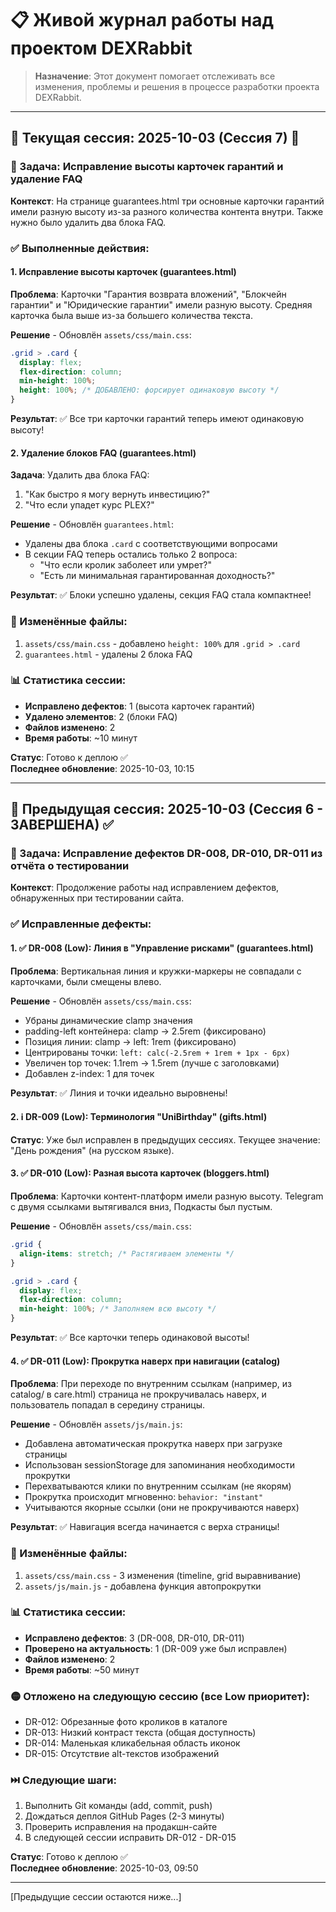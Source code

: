 # 📋 Живой журнал работы над проектом DEXRabbit

> **Назначение**: Этот документ помогает отслеживать все изменения, проблемы и решения в процессе разработки проекта DEXRabbit.

---

## 📅 Текущая сессия: 2025-10-03 (Сессия 7) 🔄

### 🎯 Задача: Исправление высоты карточек гарантий и удаление FAQ

**Контекст**: На странице guarantees.html три основные карточки гарантий имели разную высоту из-за разного количества контента внутри. Также нужно было удалить два блока FAQ.

### ✅ Выполненные действия:

#### 1. Исправление высоты карточек (guarantees.html)

**Проблема**: Карточки "Гарантия возврата вложений", "Блокчейн гарантии" и "Юридические гарантии" имели разную высоту. Средняя карточка была выше из-за большего количества текста.

**Решение** - Обновлён `assets/css/main.css`:
```css
.grid > .card {
  display: flex;
  flex-direction: column;
  min-height: 100%;
  height: 100%; /* ДОБАВЛЕНО: форсирует одинаковую высоту */
}
```

**Результат**: ✅ Все три карточки гарантий теперь имеют одинаковую высоту!

#### 2. Удаление блоков FAQ (guarantees.html)

**Задача**: Удалить два блока FAQ:
1. "Как быстро я могу вернуть инвестицию?"
2. "Что если упадет курс PLEX?"

**Решение** - Обновлён `guarantees.html`:
- Удалены два блока `.card` с соответствующими вопросами
- В секции FAQ теперь остались только 2 вопроса:
  - "Что если кролик заболеет или умрет?"
  - "Есть ли минимальная гарантированная доходность?"

**Результат**: ✅ Блоки успешно удалены, секция FAQ стала компактнее!

### 📝 Изменённые файлы:
1. `assets/css/main.css` - добавлено `height: 100%` для `.grid > .card`
2. `guarantees.html` - удалены 2 блока FAQ

### 📊 Статистика сессии:
- **Исправлено дефектов**: 1 (высота карточек гарантий)
- **Удалено элементов**: 2 (блоки FAQ)
- **Файлов изменено**: 2
- **Время работы**: ~10 минут

**Статус**: Готово к деплою ✅  
**Последнее обновление**: 2025-10-03, 10:15

---

## 📅 Предыдущая сессия: 2025-10-03 (Сессия 6 - ЗАВЕРШЕНА) ✅

### 🎯 Задача: Исправление дефектов DR-008, DR-010, DR-011 из отчёта о тестировании

**Контекст**: Продолжение работы над исправлением дефектов, обнаруженных при тестировании сайта.

### ✅ Исправленные дефекты:

#### 1. ✅ DR-008 (Low): Линия в "Управление рисками" (guarantees.html)

**Проблема**: Вертикальная линия и кружки-маркеры не совпадали с карточками, были смещены влево.

**Решение** - Обновлён `assets/css/main.css`:
- Убраны динамические clamp значения
- padding-left контейнера: clamp → 2.5rem (фиксировано)
- Позиция линии: clamp → left: 1rem (фиксировано)
- Центрированы точки: `left: calc(-2.5rem + 1rem + 1px - 6px)`
- Увеличен top точек: 1.1rem → 1.5rem (лучше с заголовками)
- Добавлен z-index: 1 для точек

**Результат**: ✅ Линия и точки идеально выровнены!

#### 2. ℹ️ DR-009 (Low): Терминология "UniBirthday" (gifts.html)

**Статус**: Уже был исправлен в предыдущих сессиях.
Текущее значение: "День рождения" (на русском языке).

#### 3. ✅ DR-010 (Low): Разная высота карточек (bloggers.html)

**Проблема**: Карточки контент-платформ имели разную высоту. Telegram с двумя ссылками вытягивался вниз, Подкасты был пустым.

**Решение** - Обновлён `assets/css/main.css`:
```css
.grid {
  align-items: stretch; /* Растягиваем элементы */
}

.grid > .card {
  display: flex;
  flex-direction: column;
  min-height: 100%; /* Заполняем всю высоту */
}
```

**Результат**: ✅ Все карточки теперь одинаковой высоты!

#### 4. ✅ DR-011 (Low): Прокрутка наверх при навигации (catalog)

**Проблема**: При переходе по внутренним ссылкам (например, из catalog/ в care.html) страница не прокручивалась наверх, и пользователь попадал в середину страницы.

**Решение** - Обновлён `assets/js/main.js`:
- Добавлена автоматическая прокрутка наверх при загрузке страницы
- Использован sessionStorage для запоминания необходимости прокрутки
- Перехватываются клики по внутренним ссылкам (не якорям)
- Прокрутка происходит мгновенно: `behavior: "instant"`
- Учитываются якорные ссылки (они не прокручиваются наверх)

**Результат**: ✅ Навигация всегда начинается с верха страницы!

### 📝 Изменённые файлы:
1. `assets/css/main.css` - 3 изменения (timeline, grid выравнивание)
2. `assets/js/main.js` - добавлена функция автопрокрутки

### 📊 Статистика сессии:
- **Исправлено дефектов**: 3 (DR-008, DR-010, DR-011)
- **Проверено на актуальность**: 1 (DR-009 уже был исправлен)
- **Файлов изменено**: 2
- **Время работы**: ~50 минут

### 🟡 Отложено на следующую сессию (все Low приоритет):
- DR-012: Обрезанные фото кроликов в каталоге
- DR-013: Низкий контраст текста (общая доступность)
- DR-014: Маленькая кликабельная область иконок  
- DR-015: Отсутствие alt-текстов изображений

### ⏭️ Следующие шаги:
1. Выполнить Git команды (add, commit, push)
2. Дождаться деплоя GitHub Pages (2-3 минуты)
3. Проверить исправления на продакшн-сайте
4. В следующей сессии исправить DR-012 - DR-015

**Статус**: Готово к деплою ✅  
**Последнее обновление**: 2025-10-03, 09:50

---

[Предыдущие сессии остаются ниже...]